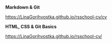 __Markdown & Git__

https://LinaGorihvostka.github.io/rsschool-cv/cv

__HTML, CSS & Git Basics__

https://LinaGorihvostka.github.io/rsschool-cv/